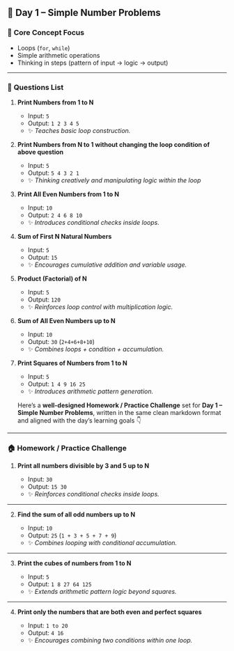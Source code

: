 ## 🎯 **Day 1 – Simple Number Problems**

### 🧩 **Core Concept Focus**

* Loops (`for`, `while`)
* Simple arithmetic operations
* Thinking in steps (pattern of input → logic → output)

---

### 🧠 **Questions List**

1. **Print Numbers from 1 to N**

   * Input: `5`
   * Output: `1 2 3 4 5`
   * ✨ *Teaches basic loop construction.*

2. **Print Numbers from N to 1 without changing the loop condition of above question**

   * Input: `5`
   * Output: `5 4 3 2 1`
   * ✨ *Thinking creatively and manipulating logic within the loop*

3. **Print All Even Numbers from 1 to N**

   * Input: `10`
   * Output: `2 4 6 8 10`
   * ✨ *Introduces conditional checks inside loops.*

4. **Sum of First N Natural Numbers**

   * Input: `5`
   * Output: `15`
   * ✨ *Encourages cumulative addition and variable usage.*

5. **Product (Factorial) of N**

   * Input: `5`
   * Output: `120`
   * ✨ *Reinforces loop control with multiplication logic.*

6. **Sum of All Even Numbers up to N**

   * Input: `10`
   * Output: `30` (`2+4+6+8+10`)
   * ✨ *Combines loops + condition + accumulation.*

7. **Print Squares of Numbers from 1 to N**

   * Input: `5`
   * Output: `1 4 9 16 25`
   * ✨ *Introduces arithmetic pattern generation.*


   Here’s a **well-designed Homework / Practice Challenge** set for **Day 1 – Simple Number Problems**, written in the same clean markdown format and aligned with the day’s learning goals 👇

---

### 🏠 **Homework / Practice Challenge**

1. **Print all numbers divisible by 3 and 5 up to N**

   * Input: `30`
   * Output: `15 30`
   * ✨ *Reinforces conditional checks inside loops.*

---

2. **Find the sum of all odd numbers up to N**

   * Input: `10`
   * Output: `25` (`1 + 3 + 5 + 7 + 9`)
   * ✨ *Combines looping with conditional accumulation.*

---

3. **Print the cubes of numbers from 1 to N**

   * Input: `5`
   * Output: `1 8 27 64 125`
   * ✨ *Extends arithmetic pattern logic beyond squares.*

---

4. **Print only the numbers that are both even and perfect squares**

   * Input: `1 to 20`
   * Output: `4 16`
   * ✨ *Encourages combining two conditions within one loop.*